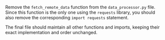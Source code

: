 Remove the `fetch_remote_data` function from the `data_processor.py` file. Since this function is the only one using the `requests` library, you should also remove the corresponding `import requests` statement.

The final file should maintain all other functions and imports, keeping their exact implementation and order unchanged.